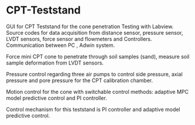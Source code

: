 # CPT-Teststand
GUI for CPT Teststand for the cone penetration Testing with Labview. Source codes for data acquisition from distance sensor, pressure sensor, LVDT sensors, force sensor and flowmeters and Controllers. Communication between PC , Adwin system. 

Force mini CPT cone to penetrate through soil samples (sand), measure soil sample deformation from LVDT sensors.

Pressure control regarding three air pumps to control side pressure, axial pressure and pore pressure for the CPT calibration chamber.

Motion control for the cone with switchable control methods: adaptive MPC model predictive control and PI controller.

Control mechanism for this teststand is PI controller and adaptive model predictive control.


